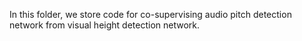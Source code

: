 In this folder, we store code for co-supervising audio pitch detection network from
visual height detection network.